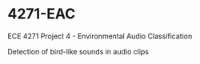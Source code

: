 # 4271-EAC
ECE 4271 Project 4 - Environmental Audio Classification

Detection of bird-like sounds in audio clips

